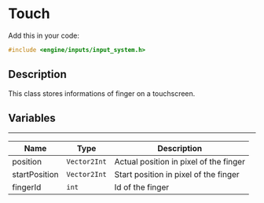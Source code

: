 # Touch

Add this in your code:
```cpp
#include <engine/inputs/input_system.h>
```

## Description

This class stores informations of finger on a touchscreen.

## Variables

---
| Name | Type | Description |
|-|-|-|
position | `Vector2Int` | Actual position in pixel of the finger
startPosition | `Vector2Int` | Start position in pixel of the finger
fingerId | `int` | Id of the finger